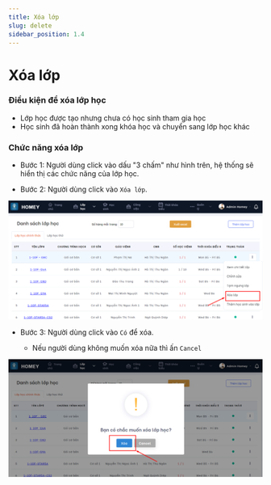 ```yaml
---
title: Xóa lớp
slug: delete
sidebar_position: 1.4
---
```

# Xóa lớp

### Điều kiện để xóa lớp học

- Lớp học được tạo nhưng chưa có học sinh tham gia học
- Học sinh đã hoàn thành xong khóa học và chuyển sang lớp học khác

### Chức năng xóa lớp

- Bước 1: Người dùng click vào dấu "3 chấm" như hình trên, hệ thống sẽ hiển thị các chức năng của lớp học.

- Bước 2: Người dùng click vào `Xóa lớp`.

![alt text](/img/class/a46.png)

- Bước 3: Người dùng click vào `Có` để xóa.

    + Nếu người dùng không muốn xóa nữa thì ấn `Cancel`

![alt text](/img/class/a47.png)
